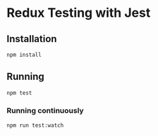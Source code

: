 # Redux Testing with Jest

## Installation

```sh
npm install
```

## Running

```sh
npm test
```

### Running continuously

```sh
npm run test:watch
```
